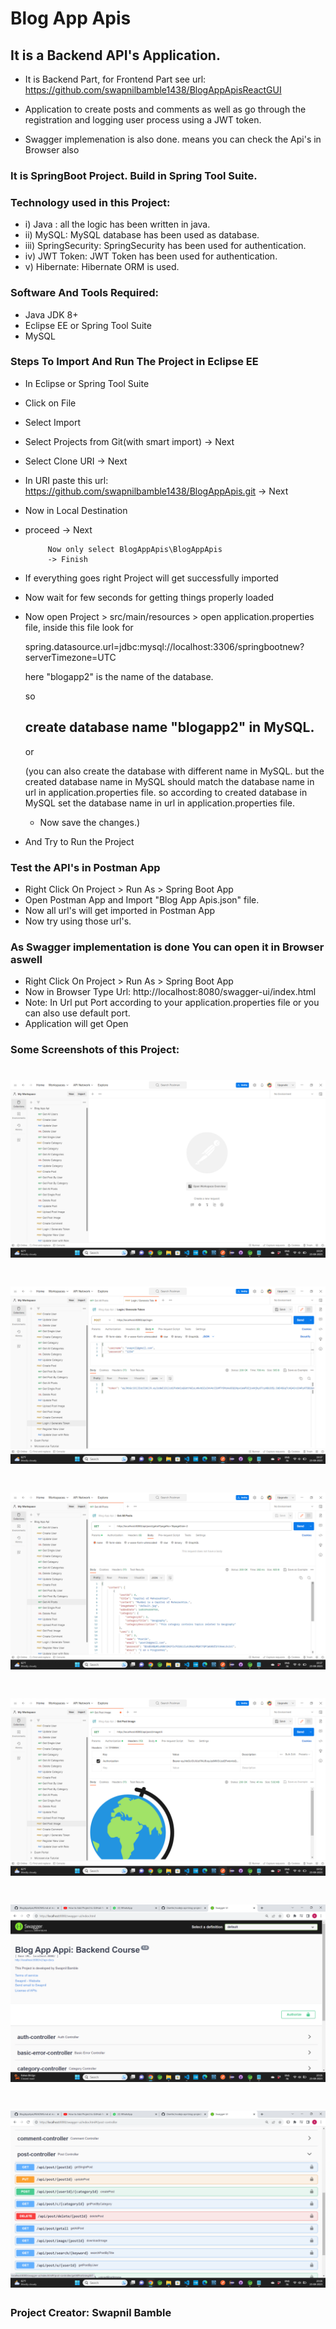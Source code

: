 # Blog App Apis
## It is a Backend API's Application. 
- It is Backend Part, for Frontend Part see url: https://github.com/swapnilbamble1438/BlogAppApisReactGUI
  
- Application to create posts and comments as well as go through the registration and logging user process using a JWT token.
- Swagger implemenation is also done. means you can check the Api's in Browser also

### It is SpringBoot Project. Build in Spring Tool Suite.

### Technology used in this Project: 
- i) Java : all the logic has been written in java. 
- ii) MySQL: MySQL database has been used as database.
- iii) SpringSecurity: SpringSecurity has been used for authentication.
- iv) JWT Token: JWT Token has been used for authentication.
- v) Hibernate: Hibernate ORM is used.


### Software And Tools Required:
- Java JDK 8+ 
- Eclipse EE or Spring Tool Suite
- MySQL

### Steps To Import And Run The Project in Eclipse EE
- In Eclipse or Spring Tool Suite
- Click on File
- Select Import
- Select Projects from Git(with smart import) -> Next
- Select Clone URI -> Next
- In URI paste this url: https://github.com/swapnilbamble1438/BlogAppApis.git
  -> Next
-  Now in Local Destination

-  proceed -> Next

            Now only select BlogAppApis\BlogAppApis
            -> Finish
   
-  If everything goes right Project will get successfully imported
-  Now wait for few seconds for getting things properly loaded

-  Now open Project > src/main/resources > open application.properties file,
   inside this file look for
   
   spring.datasource.url=jdbc:mysql://localhost:3306/springbootnew?serverTimezone=UTC

   here "blogapp2" is the name of the database.
   
     so

   ## create database name "blogapp2" in MySQL.

    or

   (you can also create the database with different name in MySQL. but the created database
   name in MySQL should match the database name in url in application.properties file.
   so according to created database in MySQL set the database name in url in 
   application.properties 
   file.
   - Now save the changes.)
  - And Try to Run the Project

  ### Test the API's in Postman App
 -  Right Click On Project > Run As > Spring Boot App
 -  Open Postman App and Import "Blog App Apis.json" file. 
 -  Now all url's will get imported in Postman App
 -  Now try using those url's.

  ### As Swagger implementation is done You can open it in Browser aswell
 -  Right Click On Project > Run As > Spring Boot App 
 -  Now in Browser Type Url: 	http://localhost:8080/swagger-ui/index.html
 -  Note: In Url put Port according to your application.properties file or you can also use default port.
 -  Application will get Open


### Some Screenshots of this Project:
![](a1.png)
==================================================================================================================================================================
![](a2.png)
==================================================================================================================================================================
![](a3.png)
==================================================================================================================================================================
![](a4.png)
==================================================================================================================================================================
![](a5.png)
==================================================================================================================================================================
![](a6.png)
==================================================================================================================================================================



### Project Creator: Swapnil Bamble




